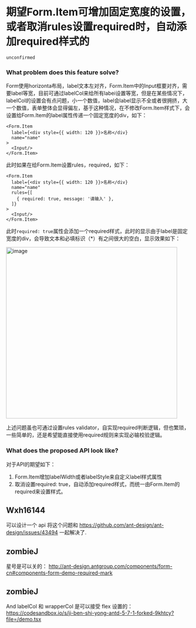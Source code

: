# 期望Form.Item可增加固定宽度的设置，或者取消rules设置required时，自动添加required样式的

`unconfirmed`

### What problem does this feature solve?

Form使用horizonta布局，label文本左对齐，Form.Item中的Input框要对齐，需要label等宽，目前可通过labelCol来给所有labei设置等宽，但是在某些情况下，labelCol的设置会有点问题，小一个数值，label会label显示不全或者很拥挤，大一个数值，表单整体会显得偏左，基于这种情况，在不修改Form.Item样式下，会设置给Form.Item的label属性传递一个固定宽度的div，如下：

```tsx
<Form.Item
  label={<div style={{ width: 120 }}>名称</div}
  name="name"
>
  <Input/>
</Form.Item>
```

此时如果在给Form.Item设置rules，required，如下：

```tsx
<Form.Item
  label={<div style={{ width: 120 }}>名称</div}
  name="name"
  rules={[
    { required: true, message: '请输入' },
  ]}
>
  <Input/>
</Form.Item>
```

此时`required: true`属性会添加一个required样式，此时的显示由于label是固定宽度的div，会导致文本和必填标识（\*）有之间很大的空白，显示效果如下：

<img width="466" alt="image" src="https://github.com/ant-design/ant-design/assets/103547464/858090df-ce0d-4bd7-840d-32de241365c0">

上述问题虽也可通过设置rules validator，自实现required判断逻辑，但也繁琐，一些简单的，还是希望能直接使用required规则来实现必输校验逻辑。

### What does the proposed API look like?

对于API的期望如下：

1. Form.Item增加labelWidth或者labelStyle来自定义label样式属性
2. 取消设置required: true，自动添加required样式，而统一由Form.Item的required来设置样式。

<!-- generated by ant-design-issue-helper. DO NOT REMOVE -->

## Wxh16144

可以设计一个 api 将这个问题和 https://github.com/ant-design/ant-design/issues/43494 一起解决了.

## zombieJ

星号是可以关的：
http://ant-design.antgroup.com/components/form-cn#components-form-demo-required-mark

## zombieJ

And labelCol 和 wrapperCol 是可以接受 flex 设置的：
https://codesandbox.io/s/ji-ben-shi-yong-antd-5-7-1-forked-9khtcy?file=/demo.tsx
